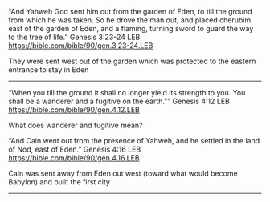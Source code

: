 “And Yahweh God sent him out from the garden of Eden, to till the ground from which he was taken. So he drove the man out, and placed cherubim east of the garden of Eden, and a flaming, turning sword to guard the way to the tree of life.”
‭‭Genesis‬ ‭3‬:‭23‬-‭24‬ ‭LEB‬‬
https://bible.com/bible/90/gen.3.23-24.LEB

They were sent west out of the garden which was protected to the eastern entrance to stay in Eden

---

“When you till the ground it shall no longer yield its strength to you. You shall be a wanderer and a fugitive on the earth.””
‭‭Genesis‬ ‭4‬:‭12‬ ‭LEB‬‬
https://bible.com/bible/90/gen.4.12.LEB

What does wanderer and fugitive mean?

“And Cain went out from the presence of Yahweh, and he settled in the land of Nod, east of Eden.”
‭‭Genesis‬ ‭4‬:‭16‬ ‭LEB‬‬
https://bible.com/bible/90/gen.4.16.LEB

Cain was  sent away from Eden out west (toward what would become Babylon) and built the first city

---

